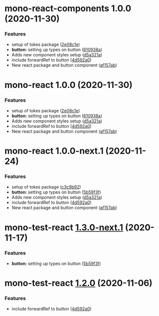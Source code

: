 # mono-react-components 1.0.0 (2020-11-30)


### Features

* setup of tokes package ([2e08c1e](https://github.com/richmccartney/mono-test/commit/2e08c1e479f66db4acce5a5b6ce33966062a8653))
* **button:** setting up types on button ([610938a](https://github.com/richmccartney/mono-test/commit/610938a31a28721aa01f35ff337098ad837268cd))
* Adds new component styles setup ([d5a321a](https://github.com/richmccartney/mono-test/commit/d5a321aa4ddd3d04e33e0a0526193cfcafb6fb9b))
* include forwardRef to button ([4d592a0](https://github.com/richmccartney/mono-test/commit/4d592a002836c766abd84d4d394cbe6f18092fea))
* New react package and button component ([af157ab](https://github.com/richmccartney/mono-test/commit/af157abbea505c7b948c32195f638eb12a9a7d65))

# mono-react 1.0.0 (2020-11-30)

### Features

- setup of tokes package
  ([2e08c1e](https://github.com/richmccartney/mono-test/commit/2e08c1e479f66db4acce5a5b6ce33966062a8653))
- **button:** setting up types on button
  ([610938a](https://github.com/richmccartney/mono-test/commit/610938a31a28721aa01f35ff337098ad837268cd))
- Adds new component styles setup
  ([d5a321a](https://github.com/richmccartney/mono-test/commit/d5a321aa4ddd3d04e33e0a0526193cfcafb6fb9b))
- include forwardRef to button
  ([4d592a0](https://github.com/richmccartney/mono-test/commit/4d592a002836c766abd84d4d394cbe6f18092fea))
- New react package and button component
  ([af157ab](https://github.com/richmccartney/mono-test/commit/af157abbea505c7b948c32195f638eb12a9a7d65))

# mono-react 1.0.0-next.1 (2020-11-24)

### Features

- setup of tokes package
  ([c3c9b92](https://github.com/richmccartney/mono-test/commit/c3c9b92e01be801df552cfc3da651375e22e7587))
- **button:** setting up types on button
  ([5b59f3f](https://github.com/richmccartney/mono-test/commit/5b59f3fe41aaffa8e80ece799bf07bee9acae2f2))
- Adds new component styles setup
  ([d5a321a](https://github.com/richmccartney/mono-test/commit/d5a321aa4ddd3d04e33e0a0526193cfcafb6fb9b))
- include forwardRef to button
  ([4d592a0](https://github.com/richmccartney/mono-test/commit/4d592a002836c766abd84d4d394cbe6f18092fea))
- New react package and button component
  ([af157ab](https://github.com/richmccartney/mono-test/commit/af157abbea505c7b948c32195f638eb12a9a7d65))

# mono-test-react [1.3.0-next.1](https://github.com/richmccartney/mono-test/compare/mono-test-react@1.2.0...mono-test-react@1.3.0-next.1) (2020-11-17)

### Features

- **button:** setting up types on button
  ([5b59f3f](https://github.com/richmccartney/mono-test/commit/5b59f3fe41aaffa8e80ece799bf07bee9acae2f2))

# mono-test-react [1.2.0](https://github.com/richmccartney/mono-test/compare/mono-test-react@1.1.0...mono-test-react@1.2.0) (2020-11-06)

### Features

- include forwardRef to button
  ([4d592a0](https://github.com/richmccartney/mono-test/commit/4d592a002836c766abd84d4d394cbe6f18092fea))
